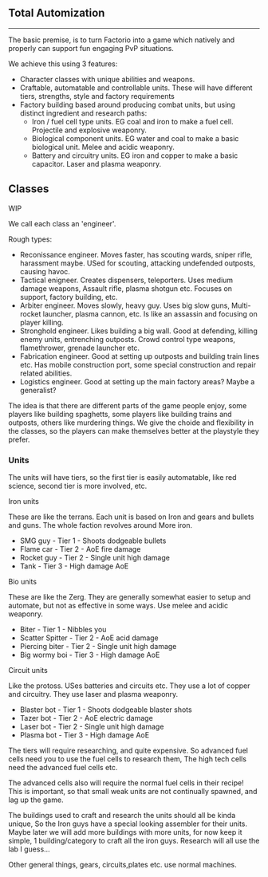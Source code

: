 ## Total Automization

--------------------------------------

The basic premise, is to turn Factorio into a game which natively and properly can support fun engaging PvP situations.

We achieve this using 3 features:
 - Character classes with unique abilities and weapons.
 - Craftable, automatable and controllable units. These will have different tiers, strengths, style and factory requirements
 - Factory building based around producing combat units, but using distinct ingredient and research paths:
    - Iron / fuel cell type units. EG coal and iron to make a fuel cell. Projectile and explosive weaponry.
    - Biological component units. EG water and coal to make a basic biological unit. Melee and acidic weaponry.
    - Battery and circuitry units. EG iron and copper to make a basic capacitor. Laser and plasma weaponry.

## Classes

WIP

We call each class an 'engineer'.

Rough types:
  - Reconissance engineer. Moves faster, has scouting wards, sniper rifle, harassment maybe. USed for scouting, attacking undefended outposts, causing havoc.
  - Tactical enigneer. Creates dispensers, teleporters. Uses medium damage weapons, Assault rifle, plasma shotgun etc. Focuses on support, factory building, etc.
  - Arbiter engineer. Moves slowly, heavy guy. Uses big slow guns, Multi-rocket launcher, plasma cannon, etc. Is like an assassin and focusing on player killing.
  - Stronghold engineer. Likes building a big wall. Good at defending, killing enemy units, entrenching outposts. Crowd control type weapons, flamethrower, grenade launcher etc.
  - Fabrication engineer. Good at setting up outposts and building train lines etc. Has mobile construction port, some special construction and repair related abilities.
  - Logistics engineer. Good at setting up the main factory areas? Maybe a generalist?

The idea is that there are different parts of the game people enjoy, some players like building spaghetts, some players like building trains and outposts, others like murdering things. We give the choide and flexibility in the classes, so the players can make themselves better at the playstyle they prefer.

 ### Units

 The units will have tiers, so the first tier is easily automatable, like red science, second tier is more involved, etc.

Iron units

These are like the terrans. Each unit is based on Iron and gears and bullets and guns. The whole faction revolves around More iron.

* SMG guy - Tier 1 - Shoots dodgeable bullets
* Flame car - Tier 2 - AoE fire damage
* Rocket guy - Tier 2 - Single unit high damage
* Tank - Tier 3 - High damage AoE

Bio units

These are like the Zerg. They are generally somewhat easier to setup and automate, but not as effective in some ways. Use melee and acidic weaponry.

* Biter - Tier 1 - Nibbles you
* Scatter Spitter - Tier 2 - AoE acid damage
* Piercing biter - Tier 2 - Single unit high damage
* Big wormy boi - Tier 3 - High damage AoE

Circuit units

Like the protoss. USes batteries and circuits etc. They use a lot of copper and circuitry. They use laser and plasma weaponry.

* Blaster bot - Tier 1 - Shoots dodgeable blaster shots
* Tazer bot - Tier 2 - AoE electric damage
* Laser bot - Tier 2 - Single unit high damage
* Plasma bot - Tier 3 - High damage AoE

The tiers will require researching, and quite expensive.
So advanced fuel cells need you to use the fuel cells to research them,
The high tech cells need the advanced fuel cells etc.

The advanced cells also will require the normal fuel cells in their recipe!
This is important, so that small weak units are not continually spawned, and lag up the game.

The buildings used to craft and research the units should all be kinda unique, 
So the Iron guys have a special looking assembler for their units.
Maybe later we will add more buildings with more units, for now keep it simple, 1 building/category to craft all the iron guys.
Research will all use the lab I guess...

Other general things, gears, circuits,plates etc. use normal machines.
